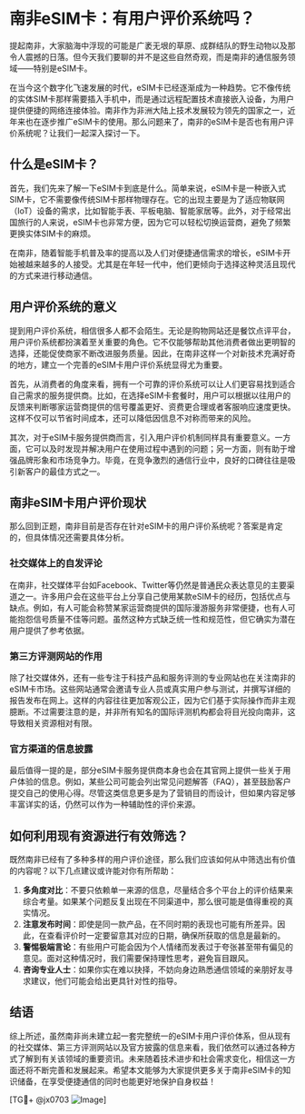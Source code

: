 # 南非eSIM卡：有用户评价系统吗？

提起南非，大家脑海中浮现的可能是广袤无垠的草原、成群结队的野生动物以及那令人震撼的日落。但今天我们要聊的并不是这些自然奇观，而是南非的通信服务领域——特别是eSIM卡。

在当今这个数字化飞速发展的时代，eSIM卡已经逐渐成为一种趋势。它不像传统的实体SIM卡那样需要插入手机中，而是通过远程配置技术直接嵌入设备，为用户提供便捷的网络连接体验。南非作为非洲大陆上技术发展较为领先的国家之一，近年来也在逐步推广eSIM卡的使用。那么问题来了，南非的eSIM卡是否也有用户评价系统呢？让我们一起深入探讨一下。

## 什么是eSIM卡？

首先，我们先来了解一下eSIM卡到底是什么。简单来说，eSIM卡是一种嵌入式SIM卡，它不需要像传统SIM卡那样物理存在。它的出现主要是为了适应物联网（IoT）设备的需求，比如智能手表、平板电脑、智能家居等。此外，对于经常出国旅行的人来说，eSIM卡也非常方便，因为它可以轻松切换运营商，避免了频繁更换实体SIM卡的麻烦。

在南非，随着智能手机普及率的提高以及人们对便捷通信需求的增长，eSIM卡开始被越来越多的人接受。尤其是在年轻一代中，他们更倾向于选择这种灵活且现代的方式来进行移动通信。

## 用户评价系统的意义

提到用户评价系统，相信很多人都不会陌生。无论是购物网站还是餐饮点评平台，用户评价系统都扮演着至关重要的角色。它不仅能够帮助其他消费者做出更明智的选择，还能促使商家不断改进服务质量。因此，在南非这样一个对新技术充满好奇的地方，建立一个完善的eSIM卡用户评价系统显得尤为重要。

首先，从消费者的角度来看，拥有一个可靠的评价系统可以让人们更容易找到适合自己需求的服务提供商。比如，在选择eSIM卡套餐时，用户可以根据以往用户的反馈来判断哪家运营商提供的信号覆盖更好、资费更合理或者客服响应速度更快。这样不仅可以节省时间成本，还可以降低因信息不对称而带来的风险。

其次，对于eSIM卡服务提供商而言，引入用户评价机制同样具有重要意义。一方面，它可以及时发现并解决用户在使用过程中遇到的问题；另一方面，则有助于增强品牌形象和市场竞争力。毕竟，在竞争激烈的通信行业中，良好的口碑往往是吸引新客户的最佳方式之一。

## 南非eSIM卡用户评价现状

那么回到正题，南非目前是否存在针对eSIM卡的用户评价系统呢？答案是肯定的，但具体情况还需要具体分析。

### 社交媒体上的自发评论

在南非，社交媒体平台如Facebook、Twitter等仍然是普通民众表达意见的主要渠道之一。许多用户会在这些平台上分享自己使用某款eSIM卡的经历，包括优点与缺点。例如，有人可能会称赞某家运营商提供的国际漫游服务非常便捷，也有人可能抱怨信号质量不佳等问题。虽然这种方式缺乏统一性和规范性，但它确实为潜在用户提供了参考依据。

### 第三方评测网站的作用

除了社交媒体外，还有一些专注于科技产品和服务评测的专业网站也在关注南非的eSIM卡市场。这些网站通常会邀请专业人员或真实用户参与测试，并撰写详细的报告发布在网上。这样的内容往往更加客观公正，因为它们基于实际操作而非主观臆断。不过需要注意的是，并非所有知名的国际评测机构都会将目光投向南非，这导致相关资源相对有限。

### 官方渠道的信息披露

最后值得一提的是，部分eSIM卡服务提供商本身也会在其官网上提供一些关于用户体验的信息。例如，某些公司可能会列出常见问题解答（FAQ），甚至鼓励客户提交自己的使用心得。尽管这类信息更多是为了营销目的而设计，但如果内容足够丰富详实的话，仍然可以作为一种辅助性的评价来源。

## 如何利用现有资源进行有效筛选？

既然南非已经有了多种多样的用户评价途径，那么我们应该如何从中筛选出有价值的内容呢？以下几点建议或许能对你有所帮助：

1. **多角度对比**：不要只依赖单一来源的信息，尽量结合多个平台上的评价结果来综合考量。如果某个问题反复出现在不同渠道中，那么很可能是值得重视的真实情况。
2. **注意发布时间**：即使是同一款产品，在不同时期的表现也可能有所差异。因此，在查看评价时一定要留意其对应的日期，确保所获取的信息是最新的。
3. **警惕极端言论**：有些用户可能会因为个人情绪而发表过于夸张甚至带有偏见的意见。面对这种情况时，我们需要保持理性思考，避免盲目跟风。
4. **咨询专业人士**：如果你实在难以抉择，不妨向身边熟悉通信领域的亲朋好友寻求建议，他们可能会给出更具针对性的指导。

## 结语

综上所述，虽然南非尚未建立起一套完整统一的eSIM卡用户评价体系，但从现有的社交媒体、第三方评测网站以及官方披露的信息来看，我们依然可以通过各种方式了解到有关该领域的重要资讯。未来随着技术进步和社会需求变化，相信这一方面还将不断完善和发展起来。希望本文能够为大家提供更多关于南非eSIM卡的知识储备，在享受便捷通信的同时也能更好地保护自身权益！

[TG💪+ @jx0703 ![Image](https://github.com/user-attachments/assets/dbca1d08-cadb-493c-b0ec-ad6f7a83f270)]